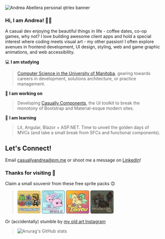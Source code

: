 ![Andrea Abellera personal qtrlex banner](https://github.com/andreaabellera/qtrlex/blob/main/public/casuallydev_banner.png)
### Hi, I am Andrea! 🍵🌸
A casual dev enjoying the beautiful things in life - coffee dates, co-op games, why not? I love building awesome client apps and hold a special interest where coding meets visual art - my other passion! I often explore avenues in frontend development, UI design, styling, web and game graphic animations, and web accessibility.

💻 **I am studying**
> [Computer Science in the University of Manitoba](https://umanitoba.ca/science/computer-science), gearing towards careers in development, solutions architecture, or practice management.  

🔭 **I am working on**  
> Developing [Casually Components](https://github.com/andreaabellera/Casually-Components), the UI toolkit to break the monotony of Bootstrap and Material-esque modern sites.  

🌿 **I am learning**  
> Lit, Angular, Blazor + ASP.NET. Time to unveil the golden days of MVCs (and take a small break from SFCs and functional components). 

## Let's Connect!
Email casuallyandrea@pm.me or shoot me a message on [LinkedIn](https://www.linkedin.com/in/aabellera/)!  

### Thanks for visiting 🤍
 
Claim a small souvenir from these free sprite packs 😊
> <a href="https://github.com/andreaabellera/CC-Assets-and-Sprite-Packs/tree/main/Farmony-Asset-Pack"><img src="https://github.com/andreaabellera/CC-Assets-and-Sprite-Packs/blob/main/%40icons/_farmony_.png" alt="Farmony Pack"></a> <a href="https://github.com/andreaabellera/CC-Assets-and-Sprite-Packs/tree/main/Chubby-Whale-Asset-Pack"><img src="https://github.com/andreaabellera/CC-Assets-and-Sprite-Packs/blob/main/%40icons/_chubby_.png" alt="Chubby Whale Pack"></a> <a href="https://github.com/andreaabellera/CC-Assets-and-Sprite-Packs/tree/main/Ecoyou-Avatars-Badges"><img src="https://github.com/andreaabellera/CC-Assets-and-Sprite-Packs/blob/main/%40icons/_ecoyou_.png" alt="Ecoyou Pack"></a> <a href="https://github.com/andreaabellera/CC-Assets-and-Sprite-Packs/tree/main/Recollection-Day-Asset-Pack"><img src="https://github.com/andreaabellera/CC-Assets-and-Sprite-Packs/blob/main/%40icons/_rd_.png" alt="Recollection Day Pack"></a>  

Or (accidentally) stumble by [my old art Instagram](https://www.instagram.com/aviagulcas/)  
> ![Anurag's GitHub stats](https://github-readme-stats.vercel.app/api?username=andreaabellera&show_icons=true&theme=transparent)
